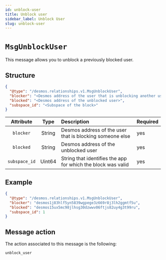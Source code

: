 ```yaml
---
id: unblock-user
title: Unblock user
sidebar_label: Unblock User
slug: unblock-user
---
```


# `MsgUnblockUser`
This message allows you to unblock a previously blocked user.

## Structure
```json
{
  "@type": "/desmos.relationships.v1.MsgUnblockUser",
  "blocker": "<Desmos address of the user that is unblocking another user>",
  "blocked": "<Desmos address of the unblocked user>",
  "subspace_id": "<Subspace of the block>"
}   
```

|   Attribute   |  Type  | Description | Required |
|:-------------:|:------:| :-------- | :------- |
|   `blocker`   | String | Desmos address of the user that is blocking someone else | yes |
|   `blocked`   | String | Desmos address of the unblocked user | yes |
| `subspace_id` | Uint64 | String that identifies the app for which the block was valid | yes |

## Example

````json
{
  "@type": "/desmos.relationships.v1.MsgUnblockUser",
  "blocker": "desmos1j83hlf5yn5839wgpege3z669r8j3lh2ggmtf5u",
  "blocked": "desmos15ux5mc98jlhsg30dzwwv06ftjs82uy4g3t99ru",
  "subspace_id": 1
}   
````

## Message action
The action associated to this message is the following: 

```
unblock_user
```
